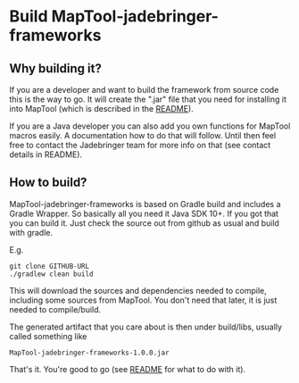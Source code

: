 # Build MapTool-jadebringer-frameworks

## Why building it?

If you are a developer and want to build the framework from source code this is the way to 
go. It will create the ".jar" file that you need for installing it into MapTool (which 
is described in the [README](README.md)).

If you are a Java developer you can also add you own functions for MapTool macros easily. 
A documentation how to do that will follow. Until then feel free to contact the Jadebringer 
team for more info on that (see contact details in README).

## How to build?

MapTool-jadebringer-frameworks is based on Gradle build and includes a Gradle Wrapper. 
So basically all you need it Java SDK 10+. If you got that you can build it. Just check 
the source out from github as usual and build with gradle.

E.g.

~~~
git clone GITHUB-URL
./gradlew clean build
~~~

This will download the sources and dependencies needed to compile, including some sources 
from MapTool. You don't need that later, it is just needed to compile/build.

The generated artifact that you care about is then under build/libs, usually called 
something like

~~~
MapTool-jadebringer-frameworks-1.0.0.jar
~~~

That's it. You're good to go (see [README](README.md) for what to do with it).

